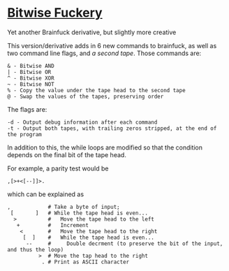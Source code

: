 # [Bitwise Fuckery](https://github.com/cairdcoinheringaahing/Bitwise-Fuckery)

Yet another Brainfuck derivative, but slightly more creative


This version/derivative adds in 6 new commands to brainfuck, as well as two command line flags, and *a second tape*. Those commands are:

    & - Bitwise AND
    | - Bitwise OR
    ^ - Bitwise XOR
    ~ - Bitwise NOT
    % - Copy the value under the tape head to the second tape
    @ - Swap the values of the tapes, preserving order
    
The flags are:

	-d - Output debug information after each command
	-t - Output both tapes, with trailing zeros stripped, at the end of the program

In addition to this, the while loops are modified so that the condition depends on the final bit of the tape head.

For example, a parity test would be

    ,[>+<[--]]>.

which can be explained as

    ,            # Take a byte of input;
     [       ]   # While the tape head is even...
      >          #   Move the tape head to the left
       +         #   Increment
        <        #   Move the tape head to the right
         [  ]    #   While the tape head is even...
          --     #     Double decrment (to preserve the bit of the input, and thus the loop)
              >  # Move the tap head to the right
               . # Print as ASCII character